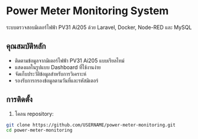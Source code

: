 # Power Meter Monitoring System

ระบบตรวจสอบมิเตอร์ไฟฟ้า PV31 Ai205 ด้วย Laravel, Docker, Node-RED และ MySQL

## คุณสมบัติหลัก

- ติดตามข้อมูลจากมิเตอร์ไฟฟ้า PV31 Ai205 แบบเรียลไทม์
- แสดงผลในรูปแบบ Dashboard ที่ใช้งานง่าย
- จัดเก็บประวัติข้อมูลสำหรับการวิเคราะห์
- รองรับการกรองข้อมูลตามวันที่และรหัสมิเตอร์

## การติดตั้ง

1. โคลน repository:
```bash
git clone https://github.com/USERNAME/power-meter-monitoring.git
cd power-meter-monitoring